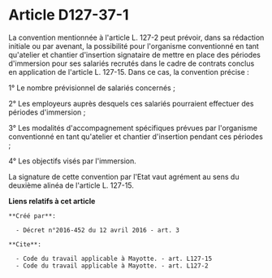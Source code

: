 # Article D127-37-1

La convention mentionnée à l'article L. 127-2 peut prévoir, dans sa rédaction initiale ou par avenant, la possibilité pour
l'organisme conventionné en tant qu'atelier et chantier d'insertion signataire de mettre en place des périodes d'immersion
pour ses salariés recrutés dans le cadre de contrats conclus en application de l'article L. 127-15. Dans ce cas, la
convention précise : 

1° Le nombre prévisionnel de salariés concernés ; 

2° Les employeurs auprès desquels ces salariés pourraient effectuer des périodes d'immersion ; 

3° Les modalités d'accompagnement spécifiques prévues par l'organisme conventionné en tant qu'atelier et chantier d'insertion
pendant ces périodes ; 

4° Les objectifs visés par l'immersion. 

La signature de cette convention par l'Etat vaut agrément au sens du deuxième alinéa de l'article L. 127-15.

**Liens relatifs à cet article**

	**Créé par**:

	  - Décret n°2016-452 du 12 avril 2016 - art. 3

	**Cite**:

	  - Code du travail applicable à Mayotte. - art. L127-15
	  - Code du travail applicable à Mayotte. - art. L127-2
